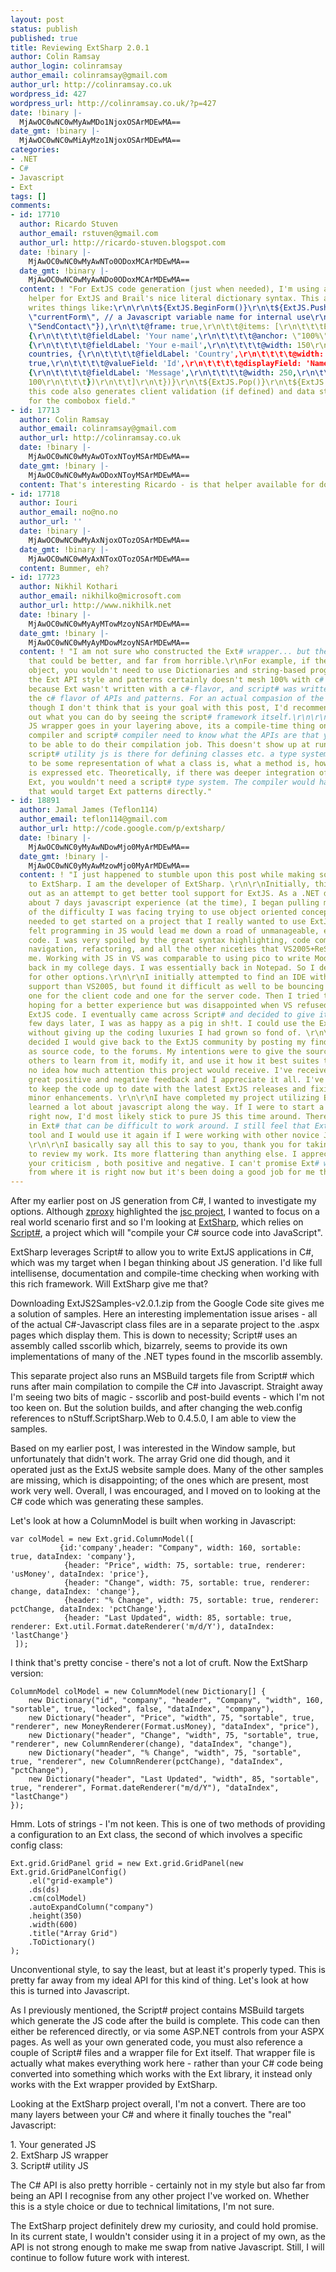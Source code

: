 ```yaml
---
layout: post
status: publish
published: true
title: Reviewing ExtSharp 2.0.1
author: Colin Ramsay
author_login: colinramsay
author_email: colinramsay@gmail.com
author_url: http://colinramsay.co.uk
wordpress_id: 427
wordpress_url: http://colinramsay.co.uk/?p=427
date: !binary |-
  MjAwOC0wNC0wMyAwMDo1NjoxOSArMDEwMA==
date_gmt: !binary |-
  MjAwOC0wNC0wMiAyMzo1NjoxOSArMDEwMA==
categories:
- .NET
- C#
- Javascript
- Ext
tags: []
comments:
- id: 17710
  author: Ricardo Stuven
  author_email: rstuven@gmail.com
  author_url: http://ricardo-stuven.blogspot.com
  date: !binary |-
    MjAwOC0wNC0wMyAwNTo0ODoxMCArMDEwMA==
  date_gmt: !binary |-
    MjAwOC0wNC0wMyAwNDo0ODoxMCArMDEwMA==
  content: ! "For ExtJS code generation (just when needed), I'm using a custom MonoRail
    helper for ExtJS and Brail's nice literal dictionary syntax. This allows me to
    writes things like:\r\n\r\n\t${ExtJS.BeginForm()}\r\n\t${ExtJS.Push(\"contact\")}\r\n\t${ExtJS.FormPanel({\r\n\t\t@assignTo:
    \"currentForm\", // a Javascript variable name for internal use\r\n\t\t@url: Url.For({@action:
    \"SendContact\"}),\r\n\t\t@frame: true,\r\n\t\t@items: [\r\n\t\t\tExtJS.TextField(\"Name\",
    {\r\n\t\t\t\t@fieldLabel: 'Your name',\r\n\t\t\t\t@anchor: \"100%\"\r\n\t\t\t}),\r\n\t\t\tExtJS.TextField(\"Email\",
    {\r\n\t\t\t\t@fieldLabel: 'Your e-mail',\r\n\t\t\t\t@width: 150\r\n\t\t\t}),\r\n\t\t\tExtJS.ComboBox(\"Country.Id\",
    countries, {\r\n\t\t\t\t@fieldLabel: 'Country',\r\n\t\t\t\t@width: 150,\r\n\t\t\t\t@typeAhead:
    true,\r\n\t\t\t\t@valueField: 'Id',\r\n\t\t\t\t@displayField: 'Name'\r\n\t\t\t}),\r\n\t\t\tExtJS.TextArea(\"Message\",
    {\r\n\t\t\t\t@fieldLabel: 'Message',\r\n\t\t\t\t@width: 250,\r\n\t\t\t\t@height:
    100\r\n\t\t\t})\r\n\t\t]\r\n\t})}\r\n\t${ExtJS.Pop()}\r\n\t${ExtJS.EndForm()}\r\n\r\n\r\nNote
    this code also generates client validation (if defined) and data store configuration
    for the combobox field."
- id: 17713
  author: Colin Ramsay
  author_email: colinramsay@gmail.com
  author_url: http://colinramsay.co.uk
  date: !binary |-
    MjAwOC0wNC0wMyAwOToxNToyMSArMDEwMA==
  date_gmt: !binary |-
    MjAwOC0wNC0wMyAwODoxNToyMSArMDEwMA==
  content: That's interesting Ricardo - is that helper available for download anywhere?
- id: 17718
  author: Iouri
  author_email: no@no.no
  author_url: ''
  date: !binary |-
    MjAwOC0wNC0wMyAxNjoxOTozOSArMDEwMA==
  date_gmt: !binary |-
    MjAwOC0wNC0wMyAxNToxOTozOSArMDEwMA==
  content: Bummer, eh?
- id: 17723
  author: Nikhil Kothari
  author_email: nikhilko@microsoft.com
  author_url: http://www.nikhilk.net
  date: !binary |-
    MjAwOC0wNC0wMyAyMTowMzoyNSArMDEwMA==
  date_gmt: !binary |-
    MjAwOC0wNC0wMyAyMDowMzoyNSArMDEwMA==
  content: ! "I am not sure who constructed the Ext# wrapper... but there are things
    that could be better, and far from horrible.\r\nFor example, if there was a ColumnModel
    object, you wouldn't need to use Dictionaries and string-based programming. Finally,
    the Ext API style and patterns certainly doesn't mesh 100% with c# - this is obvious
    because Ext wasn't written with a c#-flavor, and script# was written to work with
    the c# flavor of APIs and patterns. For an actual compasion of the script# model,
    though I don't think that is your goal with this post, I'd recommend checking
    out what you can do by seeing the script# framework itself.\r\n\r\nAs far as Ext#
    JS wrapper goes in your layering above, its a compile-time thing only. The c#
    compiler and script# compiler need to know what the APIs are that you are targeting
    to be able to do their compilation job. This doesn't show up at runtime.\r\n\r\nThe
    script# utility js is there for defining classes etc. a type system. There needs
    to be some representation of what a class is, what a method is, how inheritance
    is expressed etc. Theoretically, if there was deeper integration of script# and
    Ext, you wouldn't need a script# type system. The compiler would have an Ext generator
    that would target Ext patterns directly."
- id: 18891
  author: Jamal James (Teflon114)
  author_email: teflon114@gmail.com
  author_url: http://code.google.com/p/extsharp/
  date: !binary |-
    MjAwOC0wNC0yMyAwNDowMjo0MyArMDEwMA==
  date_gmt: !binary |-
    MjAwOC0wNC0yMyAwMzowMjo0MyArMDEwMA==
  content: ! "I just happened to stumble upon this post while making some updates
    to ExtSharp. I am the developer of ExtSharp. \r\n\r\nInitially, this project started
    out as an attempt to get better tool support for ExtJS. As a .NET developer with
    about 7 days javascript experience (at the time), I began pulling my hair because
    of the difficulty I was facing trying to use object oriented concepts in JS. I
    needed to get started on a project that I really wanted to use ExtJS for but I
    felt programming in JS would lead me down a road of unmanageable, extremely fragile
    code. I was very spoiled by the great syntax highlighting, code completion, code
    navigation, refactoring, and all the other niceties that VS2005+ReSharper gave
    me. Working with JS in VS was comparable to using pico to write Modula-3 code
    back in my college days. I was essentially back in Notepad. So I decided to look
    for other options.\r\n\r\nI initially attempted to find an IDE with better javascript
    support than VS2005, but found it difficult as well to be bouncing between apps,
    one for the client code and one for the server code. Then I tried the VS2008 betas
    hoping for a better experience but was disappointed when VS refused to parse the
    ExtJS code. I eventually came across Script# and decided to give it a whirl. A
    few days later, I was as happy as a pig in sh!t. I could use the ExtJS library
    without giving up the coding luxuries I had grown so fond of. \r\n\r\nI eventually
    decided I would give back to the ExtJS community by posting my findings, as well
    as source code, to the forums. My intentions were to give the source away for
    others to learn from it, modify it, and use it how it best suites them. I had
    no idea how much attention this project would receive. I've received a ton of
    great positive and negative feedback and I appreciate it all. I've tried my best
    to keep the code up to date with the latest ExtJS releases and fixing bugs and
    minor enhancements. \r\n\r\nI have completed my project utilizing Ext# and I've
    learned a lot about javascript along the way. If I were to start a new ExtJS project
    right now, I'd most likely stick to pure JS this time around. There are some limitations
    in Ext# that can be difficult to work around. I still feel that Ext# is a great
    tool and I would use it again if I were working with other novice JS developers.
    \r\n\r\nI basically say all this to say to you, thank you for taking the time
    to review my work. Its more flattering than anything else. I appreciate all of
    your criticism , both positive and negative. I can't promise Ext# will grow much
    from where it is right now but it's been doing a good job for me thus far."
---
```

<p>After my earlier post on JS generation from C#, I wanted to investigate my options. Although <a href="http://zproxy.wordpress.com/">zproxy</a> highlighted the <a href="http://jsc.sourceforge.net/">jsc project</a>, I wanted to focus on a real world scenario first and so I'm looking at <a href="http://code.google.com/p/extsharp/">ExtSharp</a>, which relies on <a href="http://www.nikhilk.net/ScriptSharpIntro.aspx">Script#</a>, a project which will "compile your C# source code into JavaScript".</p>
<p>ExtSharp leverages Script# to allow you to write ExtJS applications in C#, which was my target when I began thinking about JS generation. I'd like full intellisense, documentation and compile-time checking when working with this rich framework. Will ExtSharp give me that?</p>
<p>Downloading ExtJS2Samples-v2.0.1.zip from the Google Code site gives me a solution of samples. Here an interesting implementation issue arises - all of the actual C#-Javascript class files are in a separate project to the .aspx pages which display them. This is down to necessity; Script# uses an assembly called sscorlib which, bizarrely, seems to provide its own implementations of many of the .NET types found in the mscorlib assembly.</p>
<p>This separate project also runs an MSBuild targets file from Script# which runs after main compilation to compile the C# into Javascript. Straight away I'm seeing two bits of magic - sscorlib and post-build events - which I'm not too keen on. But the solution builds, and after changing the web.config references to nStuff.ScriptSharp.Web to 0.4.5.0, I am able to view the samples.</p>
<p>Based on my earlier post, I was interested in the Window sample, but unfortunately that didn't work. The array Grid one did though, and it operated just as the ExtJS website sample does. Many of the other samples are missing, which is disappointing; of the ones which are present, most work very well. Overall, I was encouraged, and I moved on to looking at the C# code which was generating these samples.</p>
<p>Let's look at how a ColumnModel is built when working in Javascript:</p>
<pre><code class="javascript">var colModel = new Ext.grid.ColumnModel([
           {id:'company',header: "Company", width: 160, sortable: true, dataIndex: 'company'},
            {header: "Price", width: 75, sortable: true, renderer: 'usMoney', dataIndex: 'price'},
            {header: "Change", width: 75, sortable: true, renderer: change, dataIndex: 'change'},
            {header: "% Change", width: 75, sortable: true, renderer: pctChange, dataIndex: 'pctChange'},
            {header: "Last Updated", width: 85, sortable: true, renderer: Ext.util.Format.dateRenderer('m/d/Y'), dataIndex: 'lastChange'}
 ]);</code></pre>
<p>I think that's pretty concise - there's not a lot of cruft. Now the ExtSharp version:</p>
<pre><code class="csharp">ColumnModel colModel = new ColumnModel(new Dictionary[] {
    new Dictionary("id", "company", "header", "Company", "width", 160, "sortable", true, "locked", false, "dataIndex", "company"),
    new Dictionary("header", "Price", "width", 75, "sortable", true, "renderer", new MoneyRenderer(Format.usMoney), "dataIndex", "price"),
    new Dictionary("header", "Change", "width", 75, "sortable", true, "renderer", new ColumnRenderer(change), "dataIndex", "change"),
    new Dictionary("header", "% Change", "width", 75, "sortable", true, "renderer", new ColumnRenderer(pctChange), "dataIndex", "pctChange"),
    new Dictionary("header", "Last Updated", "width", 85, "sortable", true, "renderer", Format.dateRenderer("m/d/Y"), "dataIndex", "lastChange")
});</code></pre>
<p>Hmm. Lots of strings - I'm not keen. This is one of two methods of providing a configuration to an Ext class, the second of which involves a specific config class:</p>
<pre><code class="csharp">Ext.grid.GridPanel grid = new Ext.grid.GridPanel(new Ext.grid.GridPanelConfig()
    .el("grid-example")
    .ds(ds)
    .cm(colModel)
    .autoExpandColumn("company")
    .height(350)
    .width(600)
    .title("Array Grid")
    .ToDictionary()
);</code></pre>
<p>Unconventional style, to say the least, but at least it's properly typed. This is pretty far away from my ideal API for this kind of thing. Let's look at how this is turned into Javascript.</p>
<p>As I previously mentioned, the Script# project contains MSBuild targets which generate the JS code after the build is complete. This code can then either be referenced directly, or via some ASP.NET controls from your ASPX pages. As well as your own generated code, you must also reference a couple of Script# files and a wrapper file for Ext itself. That wrapper file is actually what makes everything work here - rather than your C# code being converted into something which works with the Ext library, it instead only works with the Ext wrapper provided by ExtSharp.</p>
<p>Looking at the ExtSharp project overall, I'm not a convert. There are too many layers between your C# and where it finally touches the "real" Javascript:</p>
<p>1. Your generated JS<br />
2. ExtSharp JS wrapper<br />
3. Script# utility JS</p>
<p>The C# API is also pretty horrible - certainly not in my style but also far from being an API I recognise from any other project I've worked on. Whether this is a style choice or due to technical limitations, I'm not sure. </p>
<p>The ExtSharp project definitely drew my curiosity, and could hold promise. In its current state, I wouldn't consider using it in a project of my own, as the API is not strong enough to make me swap from native Javascript. Still, I will continue to follow future work with interest.</p>
